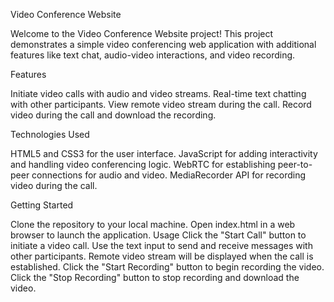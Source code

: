 Video Conference Website

Welcome to the Video Conference Website project! This project demonstrates a simple video conferencing web application with additional features like text chat, audio-video interactions, and video recording.

Features

Initiate video calls with audio and video streams.
Real-time text chatting with other participants.
View remote video stream during the call.
Record video during the call and download the recording.

Technologies Used

HTML5 and CSS3 for the user interface.
JavaScript for adding interactivity and handling video conferencing logic.
WebRTC for establishing peer-to-peer connections for audio and video.
MediaRecorder API for recording video during the call.

Getting Started

Clone the repository to your local machine.
Open index.html in a web browser to launch the application.
Usage
Click the "Start Call" button to initiate a video call.
Use the text input to send and receive messages with other participants.
Remote video stream will be displayed when the call is established.
Click the "Start Recording" button to begin recording the video.
Click the "Stop Recording" button to stop recording and download the video.
